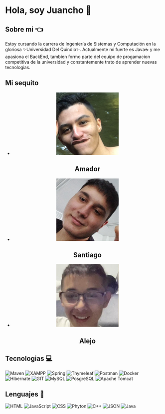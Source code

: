 # Hola, soy Juancho 👋

## Sobre mi 👈
Estoy cursando la carrera de Ingeniería de Sistemas y Computación en la gloriosa ✨Universidad Del Quindio✨. Actualmente mi fuerte es Java☕️ y me apasiona el BackEnd, tambien formo parte del equipo de progamacion competitiva de la universidad y constantemente trato de aprender nuevas tecnologias.

## Mi sequito

<ul align="center" >
  <li>
        <a href="https://github.com/Amador02"><img src="amador.png"></a>
        <br>
        <h2>Amador</h2>
  </li>
  <li>
        <a href="https://github.com/Tourment0412"><img src="santiago.png"></a>
        <br>
        <h2>Santiago</h2?>
  </li>
  <li>
        <a href="https://github.com/Breyner-sq"><img src="alejo.png"></a>
        <br>
        <h2>Alejo</h2>
  </li>
</ul>

 

## Tecnologias 💻

![Maven](https://img.shields.io/badge/apache_maven-C71A36?style=for-the-badge&logo=apachemaven&logoColor=white)
![XAMPP](https://img.shields.io/badge/Xampp-F37623?style=for-the-badge&logo=xampp&logoColor=white)
![Spring](https://img.shields.io/badge/Spring-6DB33F?style=for-the-badge&logo=spring&logoColor=white)
![Thymeleaf](https://img.shields.io/badge/Thymeleaf-%23005C0F.svg?style=for-the-badge&logo=Thymeleaf&logoColor=white)
![Postman](https://img.shields.io/badge/Postman-FF6C37?style=for-the-badge&logo=Postman&logoColor=white)
![Docker](https://img.shields.io/badge/docker-%230db7ed.svg?style=for-the-badge&logo=docker&logoColor=white)
![Hibernate](https://img.shields.io/badge/Hibernate-59666C?style=for-the-badge&logo=Hibernate&logoColor=white)
![GIT](https://img.shields.io/badge/GIT-E44C30?style=for-the-badge&logo=git&logoColor=white)
![MySQL](https://img.shields.io/badge/MySQL-005C84?style=for-the-badge&logo=mysql&logoColor=white)
![PosgreSQL](https://img.shields.io/badge/PostgreSQL-316192?style=for-the-badge&logo=postgresql&logoColor=white)
![Apache Tomcat](https://img.shields.io/badge/apache%20tomcat-%23F8DC75.svg?style=for-the-badge&logo=apache-tomcat&logoColor=black)

## Lenguajes 🧾


![HTML](https://img.shields.io/badge/HTML5-E34F26?style=for-the-badge&logo=html5&logoColor=white)
![JavaScript](https://img.shields.io/badge/JavaScript-323330?style=for-the-badge&logo=javascript&logoColor=F7DF1E
)
![CSS](https://img.shields.io/badge/CSS3-1572B6?style=for-the-badge&logo=css3&logoColor=white)
![Phyton](https://img.shields.io/badge/Python-FFD43B?style=for-the-badge&logo=python&logoColor=blue)
![C++](https://img.shields.io/badge/c++-%2300599C.svg?style=for-the-badge&logo=c%2B%2B&logoColor=white)
![JSON](https://img.shields.io/badge/json-5E5C5C?style=for-the-badge&logo=json&logoColor=white)
![Java](https://img.shields.io/badge/Java-ED8B00?style=for-the-badge&logo=openjdk&logoColor=white)
